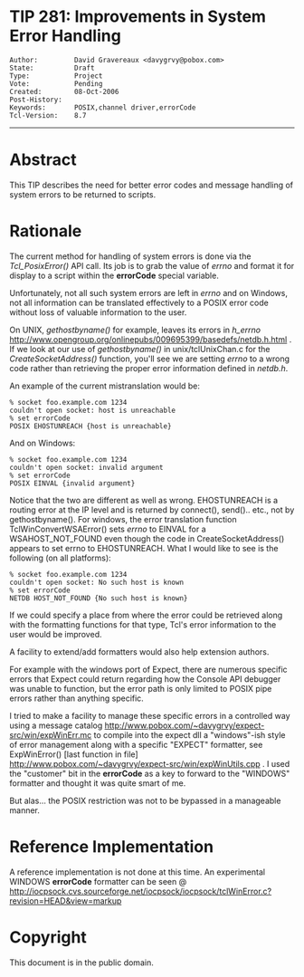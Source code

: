 # TIP 281: Improvements in System Error Handling
	Author:         David Gravereaux <davygrvy@pobox.com>
	State:          Draft
	Type:           Project
	Vote:           Pending
	Created:        08-Oct-2006
	Post-History:   
	Keywords:       POSIX,channel driver,errorCode
	Tcl-Version:    8.7
-----

# Abstract

This TIP describes the need for better error codes and message handling of
system errors to be returned to scripts.

# Rationale

The current method for handling of system errors is done via the
_Tcl\_PosixError\(\)_ API call. Its job is to grab the value of _errno_ and
format it for display to a script within the **errorCode** special variable.

Unfortunately, not all such system errors are left in _errno_ and on
Windows, not all information can be translated effectively to a POSIX error
code without loss of valuable information to the user.

On UNIX, _gethostbyname\(\)_ for example, leaves its errors in _h\_errno_
<http://www.opengroup.org/onlinepubs/009695399/basedefs/netdb.h.html> . If we
look at our use of _gethostbyname\(\)_ in unix/tclUnixChan.c for the
_CreateSocketAddress\(\)_ function, you'll see we are setting _errno_ to a
wrong code rather than retrieving the proper error information defined in
_netdb.h_.

An example of the current mistranslation would be:

	% socket foo.example.com 1234
	couldn't open socket: host is unreachable
	% set errorCode
	POSIX EHOSTUNREACH {host is unreachable}

And on Windows:

	% socket foo.example.com 1234
	couldn't open socket: invalid argument
	% set errorCode
	POSIX EINVAL {invalid argument}

Notice that the two are different as well as wrong. EHOSTUNREACH is a routing
error at the IP level and is returned by connect\(\), send\(\).. etc., not by
gethostbyname\(\). For windows, the error translation function
TclWinConvertWSAError\(\) sets _errno_ to EINVAL for a WSAHOST\_NOT\_FOUND even
though the code in CreateSocketAddress\(\) appears to set errno to EHOSTUNREACH.
What I would like to see is the following \(on all platforms\):

	% socket foo.example.com 1234
	couldn't open socket: No such host is known
	% set errorCode
	NETDB HOST_NOT_FOUND {No such host is known}

If we could specify a place from where the error could be retrieved along with
the formatting functions for that type, Tcl's error information to the user
would be improved.

A facility to extend/add formatters would also help extension authors.

For example with the windows port of Expect, there are numerous specific
errors that Expect could return regarding how the Console API debugger was
unable to function, but the error path is only limited to POSIX pipe errors
rather than anything specific.

I tried to make a facility to manage these specific errors in a controlled way
using a message catalog
<http://www.pobox.com/~davygrvy/expect-src/win/expWinErr.mc>  to compile into
the expect dll a "windows"-ish style of error management along with a specific
"EXPECT" formatter, see ExpWinError\(\) [last function in file]
<http://www.pobox.com/~davygrvy/expect-src/win/expWinUtils.cpp> . I used the
"customer" bit in the **errorCode** as a key to forward to the "WINDOWS"
formatter and thought it was quite smart of me.

But alas... the POSIX restriction was not to be bypassed in a manageable
manner.

# Reference Implementation

A reference implementation is not done at this time. An experimental WINDOWS
**errorCode** formatter can be seen @
<http://iocpsock.cvs.sourceforge.net/iocpsock/iocpsock/tclWinError.c?revision=HEAD&view=markup> 

# Copyright

This document is in the public domain.

